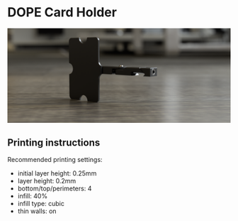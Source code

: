 # DOPE Card Holder

<img src="./Images/render.png" alt="DOPE Card Holder render" width="800" />

## Printing instructions

Recommended printing settings:

- initial layer height: 0.25mm
- layer height: 0.2mm
- bottom/top/perimeters: 4
- infill: 40%
- infill type: cubic
- thin walls: on
